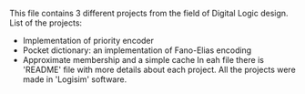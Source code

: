 This file contains 3 different projects from the field of Digital Logic design.
List of the projects:
  * Implementation of priority encoder
  * Pocket dictionary: an implementation of Fano-Elias encoding
  * Approximate membership and a simple cache
In eah file there is 'README' file with more details about each project.
All the projects were made in 'Logisim' software.
